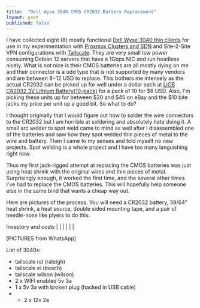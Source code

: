 ```yaml
---
title:  "Dell Wyse 3040 CMOS CR2032 Battery Replacement"
layout: post
published: false
---
```


I have collected eight (8) mostly functional [Dell Wyse 3040 thin clients](https://www.parkytowers.me.uk/thin/wyse/3040/) for use in my experimentation with [Proxmox Clusters and SDN](https://www.proxmox.com) and Site-2-Site VPN configurations with [Tailscale](https://tailscale.com/). They are very small low power consuming Debian 12 servers that have a 1Gbps NIC and run headless nicely. What is not nice is their CMOS batteries are all mostly dying on me and their connector is a odd type that is not supported by many vendors and are between $8-$12 USD to replace. This bothers me intensely as the actual CR2032 can be picked up for well under a dollar each at [LiCB CR2032 3V Lithium Battery(10-pack)](https://amzn.to/4bJTSUx) for a pack of 10 for $6 USD. Also, I'm picking these units up for between $20 and $45 on eBay and the $10 bite jacks my price per unit up a good bit. So what to do?

<!-- excerpt-end -->

I thought originally that I would figure out how to solder the wire connectors to the CR2032 but I am horrible at soldering and absolutely hate doing it. A small arc welder to spot weld came to mind as well after I disassembled one of the batteries and saw how they spot welded thin pieces of metal to the wire and battery. Then I came to my senses and told myself no new projects. Spot welding is a whole project and I have too many languishing right now.

Thus my first jack-rigged attempt at replacing the CMOS batteries was just using heat shrink with the original wires and thin pieces of metal. Surprisingly enough, it worked the first time, and the several other times I've had to replace the CMOS batteries. This will hopefully help someone else in the same bind that wants a cheap way out.

Here are pictures of the process. You will need a CR2032 battery, 39/64" heat shrink, a heat source, double sided mounting tape, and a pair of needle-nose like plyers to do this.

Investory and costs
| | |
| | |

[PICTURES from WhatsApp]

List of 3040s:

- tailscale ral (raleigh)
- tailscale ei (beach)
- tailscale wilson (wilson)
- 2 x WIFI enabled 5v 3a
- 1 x 5v 3a with broken plug (hacked in USB cable)
- - 2 x 12v 2a
